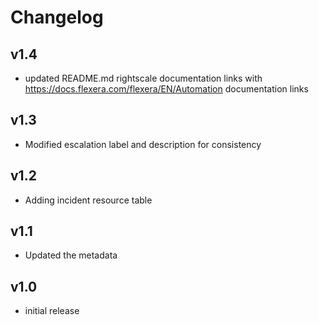 # Changelog

## v1.4

- updated README.md rightscale documentation links with https://docs.flexera.com/flexera/EN/Automation documentation links

## v1.3

- Modified escalation label and description for consistency

## v1.2

- Adding incident resource table

## v1.1

- Updated the metadata

## v1.0

- initial release
